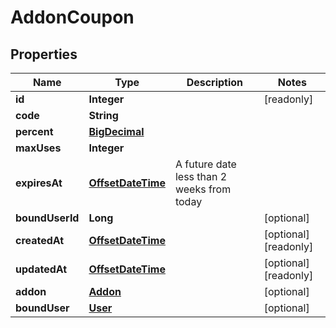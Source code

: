 

# AddonCoupon

## Properties

Name | Type | Description | Notes
------------ | ------------- | ------------- | -------------
**id** | **Integer** |  |  [readonly]
**code** | **String** |  | 
**percent** | [**BigDecimal**](BigDecimal.md) |  | 
**maxUses** | **Integer** |  | 
**expiresAt** | [**OffsetDateTime**](OffsetDateTime.md) | A future date less than 2 weeks from today | 
**boundUserId** | **Long** |  |  [optional]
**createdAt** | [**OffsetDateTime**](OffsetDateTime.md) |  |  [optional] [readonly]
**updatedAt** | [**OffsetDateTime**](OffsetDateTime.md) |  |  [optional] [readonly]
**addon** | [**Addon**](Addon.md) |  |  [optional]
**boundUser** | [**User**](User.md) |  |  [optional]



